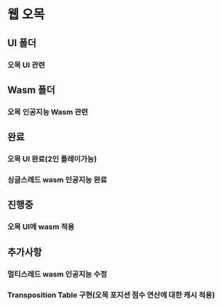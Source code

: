 # 웹 오목


## UI 폴더
### 오목 UI 관련


## Wasm 폴더
### 오목 인공지능 Wasm 관련


## 완료
### 오목 UI 완료(2인 플레이가능)
### 싱글스레드 wasm 인공지능 완료


## 진행중
### 오목 UI에 wasm 적용


## 추가사항
### 멀티스레드 wasm 인공지능 수정
### Transposition Table 구현(오목 포지션 점수 연산에 대한 캐시 적용)
